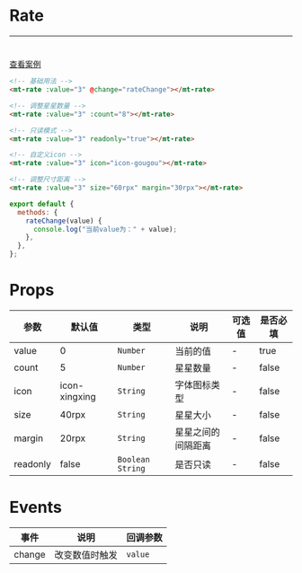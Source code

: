# Rate

---

#

[查看案例](https://env-00jxgns8zjjt-static.normal.cloudstatic.cn/index.html#/pages/base/rate)

```html
<!-- 基础用法 -->
<mt-rate :value="3" @change="rateChange"></mt-rate>

<!-- 调整星星数量 -->
<mt-rate :value="3" :count="8"></mt-rate>

<!-- 只读模式 -->
<mt-rate :value="3" readonly="true"></mt-rate>

<!-- 自定义icon -->
<mt-rate :value="3" icon="icon-gougou"></mt-rate>

<!-- 调整尺寸距离 -->
<mt-rate :value="3" size="60rpx" margin="30rpx"></mt-rate>
```

```javascript
export default {
  methods: {
    rateChange(value) {
      console.log("当前value为：" + value);
    },
  },
};
```

# Props

| 参数     | 默认值        | 类型               | 说明               | 可选值 | 是否必填 |
| -------- | ------------- | ------------------ | ------------------ | ------ | -------- |
| value    | 0             | `Number`           | 当前的值           | -      | true     |
| count    | 5             | `Number`           | 星星数量           | -      | false    |
| icon     | icon-xingxing | `String`           | 字体图标类型       | -      | false    |
| size     | 40rpx         | `String`           | 星星大小           | -      | false    |
| margin   | 20rpx         | `String`           | 星星之间的间隔距离 | -      | false    |
| readonly | false         | `Boolean` `String` | 是否只读           | -      | false    |

# Events

| 事件   | 说明           | 回调参数 |
| ------ | -------------- | -------- |
| change | 改变数值时触发 | `value`  |
